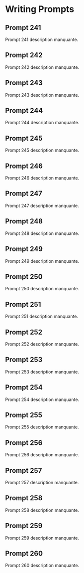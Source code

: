 # Writing Prompts

## Prompt 241
Prompt 241 description manquante.

## Prompt 242
Prompt 242 description manquante.

## Prompt 243
Prompt 243 description manquante.

## Prompt 244
Prompt 244 description manquante.

## Prompt 245
Prompt 245 description manquante.

## Prompt 246
Prompt 246 description manquante.

## Prompt 247
Prompt 247 description manquante.

## Prompt 248
Prompt 248 description manquante.

## Prompt 249
Prompt 249 description manquante.

## Prompt 250
Prompt 250 description manquante.

## Prompt 251
Prompt 251 description manquante.

## Prompt 252
Prompt 252 description manquante.

## Prompt 253
Prompt 253 description manquante.

## Prompt 254
Prompt 254 description manquante.

## Prompt 255
Prompt 255 description manquante.

## Prompt 256
Prompt 256 description manquante.

## Prompt 257
Prompt 257 description manquante.

## Prompt 258
Prompt 258 description manquante.

## Prompt 259
Prompt 259 description manquante.

## Prompt 260
Prompt 260 description manquante.

